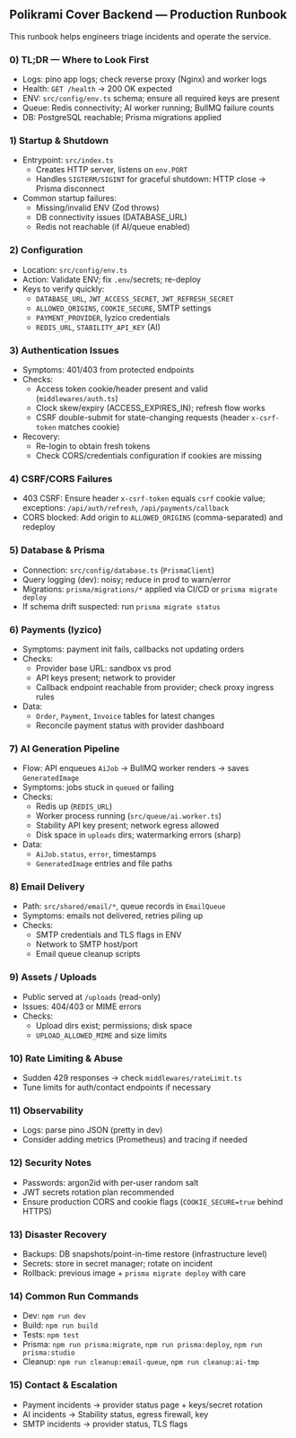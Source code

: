 ## Polikrami Cover Backend — Production Runbook

This runbook helps engineers triage incidents and operate the service.

### 0) TL;DR — Where to Look First
- Logs: pino app logs; check reverse proxy (Nginx) and worker logs
- Health: `GET /health` → 200 OK expected
- ENV: `src/config/env.ts` schema; ensure all required keys are present
- Queue: Redis connectivity; AI worker running; BullMQ failure counts
- DB: PostgreSQL reachable; Prisma migrations applied

### 1) Startup & Shutdown
- Entrypoint: `src/index.ts`
  - Creates HTTP server, listens on `env.PORT`
  - Handles `SIGTERM/SIGINT` for graceful shutdown: HTTP close → Prisma disconnect
- Common startup failures:
  - Missing/invalid ENV (Zod throws)
  - DB connectivity issues (DATABASE_URL)
  - Redis not reachable (if AI/queue enabled)

### 2) Configuration
- Location: `src/config/env.ts`
- Action: Validate ENV; fix `.env`/secrets; re-deploy
- Keys to verify quickly:
  - `DATABASE_URL`, `JWT_ACCESS_SECRET`, `JWT_REFRESH_SECRET`
  - `ALLOWED_ORIGINS`, `COOKIE_SECURE`, SMTP settings
  - `PAYMENT_PROVIDER`, Iyzico credentials
  - `REDIS_URL`, `STABILITY_API_KEY` (AI)

### 3) Authentication Issues
- Symptoms: 401/403 from protected endpoints
- Checks:
  - Access token cookie/header present and valid (`middlewares/auth.ts`)
  - Clock skew/expiry (ACCESS_EXPIRES_IN); refresh flow works
  - CSRF double-submit for state-changing requests (header `x-csrf-token` matches cookie)
- Recovery:
  - Re-login to obtain fresh tokens
  - Check CORS/credentials configuration if cookies are missing

### 4) CSRF/CORS Failures
- 403 CSRF: Ensure header `x-csrf-token` equals `csrf` cookie value; exceptions: `/api/auth/refresh`, `/api/payments/callback`
- CORS blocked: Add origin to `ALLOWED_ORIGINS` (comma-separated) and redeploy

### 5) Database & Prisma
- Connection: `src/config/database.ts` (`PrismaClient`)
- Query logging (dev): noisy; reduce in prod to warn/error
- Migrations: `prisma/migrations/*` applied via CI/CD or `prisma migrate deploy`
- If schema drift suspected: run `prisma migrate status`

### 6) Payments (Iyzico)
- Symptoms: payment init fails, callbacks not updating orders
- Checks:
  - Provider base URL: sandbox vs prod
  - API keys present; network to provider
  - Callback endpoint reachable from provider; check proxy ingress rules
- Data:
  - `Order`, `Payment`, `Invoice` tables for latest changes
  - Reconcile payment status with provider dashboard

### 7) AI Generation Pipeline
- Flow: API enqueues `AiJob` → BullMQ worker renders → saves `GeneratedImage`
- Symptoms: jobs stuck in `queued` or failing
- Checks:
  - Redis up (`REDIS_URL`)
  - Worker process running (`src/queue/ai.worker.ts`)
  - Stability API key present; network egress allowed
  - Disk space in `uploads` dirs; watermarking errors (sharp)
- Data:
  - `AiJob.status`, `error`, timestamps
  - `GeneratedImage` entries and file paths

### 8) Email Delivery
- Path: `src/shared/email/*`, queue records in `EmailQueue`
- Symptoms: emails not delivered, retries piling up
- Checks:
  - SMTP credentials and TLS flags in ENV
  - Network to SMTP host/port
  - Email queue cleanup scripts

### 9) Assets / Uploads
- Public served at `/uploads` (read-only)
- Issues: 404/403 or MIME errors
- Checks:
  - Upload dirs exist; permissions; disk space
  - `UPLOAD_ALLOWED_MIME` and size limits

### 10) Rate Limiting & Abuse
- Sudden 429 responses → check `middlewares/rateLimit.ts`
- Tune limits for auth/contact endpoints if necessary

### 11) Observability
- Logs: parse pino JSON (pretty in dev)
- Consider adding metrics (Prometheus) and tracing if needed

### 12) Security Notes
- Passwords: argon2id with per-user random salt
- JWT secrets rotation plan recommended
- Ensure production CORS and cookie flags (`COOKIE_SECURE=true` behind HTTPS)

### 13) Disaster Recovery
- Backups: DB snapshots/point-in-time restore (infrastructure level)
- Secrets: store in secret manager; rotate on incident
- Rollback: previous image + `prisma migrate deploy` with care

### 14) Common Run Commands
- Dev: `npm run dev`
- Build: `npm run build`
- Tests: `npm test`
- Prisma: `npm run prisma:migrate`, `npm run prisma:deploy`, `npm run prisma:studio`
- Cleanup: `npm run cleanup:email-queue`, `npm run cleanup:ai-tmp`

### 15) Contact & Escalation
- Payment incidents → provider status page + keys/secret rotation
- AI incidents → Stability status, egress firewall, key
- SMTP incidents → provider status, TLS flags


